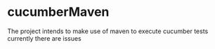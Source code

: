cucumberMaven
=============

The project intends to make use of maven to execute cucumber tests currently there are issues
